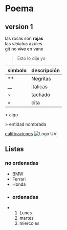 # Poema
## version 1
las rosas son **rojas**  
las _violetas_ azules  
git no ~~vive~~ en vano  

>Esto lo dije yo

|simbolo| descripción |
|-|-|
|  ** | Negritas |
| __ | italicas |
| ~ | tachado | 
| > | cita |

\> algo

&gt; entidad nombrada 

[calificaciones](https://www.uv.mx/calificaciones)
![Logo UV](https://www.uv.mx/v2/images/logouv.jpg)

## Listas
### no ordenadas
* BMW
* Ferrari
* Honda
* ### ordenadas
* 1. Lunes
  2. martes
  3. miercoles
